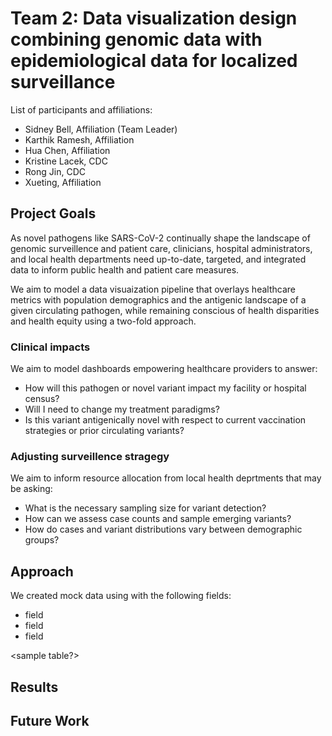 # Team 2: Data visualization design combining genomic data with epidemiological data for localized surveillance

List of participants and affiliations:
- Sidney Bell, Affiliation (Team Leader)
- Karthik Ramesh, Affiliation
- Hua Chen, Affiliation
- Kristine Lacek, CDC
- Rong Jin, CDC
- Xueting, Affiliation

## Project Goals

As novel pathogens like SARS-CoV-2 continually shape the landscape of genomic surveillence and patient care, clinicians, hospital administrators, and local health departments need up-to-date, targeted, and integrated data to inform public health and patient care measures. 

We aim to model a data visuaization pipeline that overlays healthcare metrics with population demographics and the antigenic landscape of a given circulating pathogen, while remaining conscious of health disparities and health equity using a two-fold approach.

### Clinical impacts

We aim to model dashboards empowering healthcare providers to answer:
- How will this pathogen or novel variant impact my facility or hospital census?
- Will I need to change my treatment paradigms?
- Is this variant antigenically novel with respect to current vaccination strategies or prior circulating variants?

### Adjusting surveillence stragegy

We aim to inform resource allocation from local health deprtments that may be asking:
- What is the necessary sampling size for variant detection?
- How can we assess case counts and sample emerging variants?
- How do cases and variant distributions vary between demographic groups?

## Approach

We created mock data using <software> with the following fields:
- field
- field
- field

<sample table?>

## Results

## Future Work
